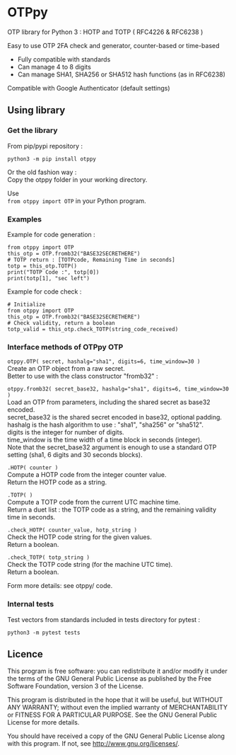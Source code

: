 OTPpy
=====

OTP library for Python 3 : HOTP and TOTP ( RFC4226 &amp; RFC6238 )

Easy to use OTP 2FA check and generator, counter-based or time-based

* Fully compatible with standards
* Can manage 4 to 8 digits
* Can manage SHA1, SHA256 or SHA512 hash functions (as in RFC6238)

Compatible with Google Authenticator (default settings)


## Using library

### Get the library

From pip/pypi repository :

    python3 -m pip install otppy

Or the old fashion way :  
Copy the otppy folder in your working directory.

Use  
`from otppy import OTP` in your Python program.


### Examples


Example for code generation :

    from otppy import OTP
    this_otp = OTP.fromb32("BASE32SECRETHERE")
    # TOTP return : [TOTPcode, Remaining Time in seconds]
    totp = this_otp.TOTP()
    print("TOTP Code :", totp[0])
    print(totp[1], "sec left")

Example for code check :

    # Initialize
    from otppy import OTP
    this_otp = OTP.fromb32("BASE32SECRETHERE")
    # Check validity, return a boolean
    totp_valid = this_otp.check_TOTP(string_code_received)


### Interface methods of OTPpy OTP

`otppy.OTP( secret, hashalg="sha1", digits=6, time_window=30 )`  
Create an OTP object from a raw secret.  
Better to use with the class constructor "fromb32" :

`otppy.fromb32( secret_base32, hashalg="sha1", digits=6, time_window=30 )`  
Load an OTP from parameters, including the shared secret as base32 encoded.  
secret_base32 is the shared secret encoded in base32, optional padding.  
hashalg is the hash algorithm to use : "sha1", "sha256" or "sha512".  
digits is the integer for number of digits.  
time_window is the time width of a time block in seconds (integer).  
Note that the secret_base32 argument is enough to use a standard OTP setting (sha1, 6 digits and 30 seconds blocks).

`.HOTP( counter )`  
Compute a HOTP code from the integer counter value.  
Return the HOTP code as a string.

`.TOTP( )`  
Compute a TOTP code from the current UTC machine time.  
Return a duet list : the TOTP code as a string, and the remaining validity time in seconds.

`.check_HOTP( counter_value, hotp_string )`  
Check the HOTP code string for the given values.  
Return a boolean.


`.check_TOTP( totp_string )`  
Check the TOTP code string (for the machine UTC time).  
Return a boolean.


Form more details: see otppy/ code.

### Internal tests

Test vectors from standards included in tests directory for pytest :

    python3 -m pytest tests


Licence
-------
This program is free software: you can redistribute it and/or modify
it under the terms of the GNU General Public License as published by
the Free Software Foundation, version 3 of the License.

This program is distributed in the hope that it will be useful,
but WITHOUT ANY WARRANTY; without even the implied warranty of
MERCHANTABILITY or FITNESS FOR A PARTICULAR PURPOSE.  See the
GNU General Public License for more details.

You should have received a copy of the GNU General Public License
along with this program.  If not, see <http://www.gnu.org/licenses/>.
